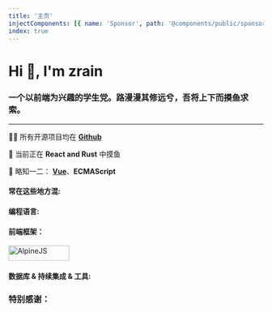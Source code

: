 ```yaml
---
title: '主页'
injectComponents: [{ name: 'Sponsor', path: '@components/public/sponsor.vue' }]
index: true
---
```


# Hi 👋, I'm zrain

### 一个以前端为兴趣的学生党。路漫漫其修远兮，吾将上下而~~摸鱼~~求索。

---

👨‍💻 所有开源项目均在 [**Github**](https://github.com/zRains)

🌱 当前正在 **React and Rust** 中摸鱼

💬 略知一二： [**Vue**](https://vuejs.org/)、**ECMAScript**

#### 常在这些地方混:

<a href="https://codepen.io/pocket-gad" target="_blank" class="iconLink" rel="noreferrer"><Icon icon="akar-icons:codepen-fill" height="28" width="40"/></a>
<a href="https://stackoverflow.com/users/14792586" target="_blank" rel="noreferrer"><Icon icon="logos:stackoverflow-icon" height="28" width="40"/></a>
<a href="https://leetcode-cn.com/u/zrains/" target="_blank" class="iconLink" rel="noreferrer"><Icon icon="cib:leetcode" height="28" width="40"/></a>

#### 编程语言:

<a href="https://www.cprogramming.com/" target="_blank" rel="noreferrer"><Icon icon="logos:c" height="30" width="40"/></a>
<a href="https://www.w3.org/html/" target="_blank" rel="noreferrer"><Icon icon="vscode-icons:file-type-html" height="30" width="40"/></a>
<a href="https://www.w3schools.com/css/" target="_blank" rel="noreferrer"><Icon icon="vscode-icons:file-type-css" height="30" width="40"/></a>
<a href="https://developer.mozilla.org/en-US/docs/Web/JavaScript" target="_blank" rel="noreferrer"><Icon icon="vscode-icons:file-type-js-official" height="30" width="40"/></a>
<a href="https://www.typescriptlang.org/" target="_blank" rel="noreferrer"><Icon icon="vscode-icons:file-type-typescript-official" height="30" width="40"/></a>
<a href="https://www.rust-lang.org" target="_blank" rel="noreferrer"><Icon icon="vscode-icons:file-type-light-rust" height="30" width="40"/></a>
<a href="https://www.python.org" target="_blank" rel="noreferrer"><Icon icon="vscode-icons:file-type-python" height="30" width="40"/></a>
<a href="https://www.java.com" target="_blank" rel="noreferrer"><Icon icon="vscode-icons:file-type-java" height="30" width="40"/></a>

#### 前端框架：

<a href="https://reactjs.org/" target="_blank" rel="noreferrer"><Icon icon="vscode-icons:file-type-reactts" height="30" width="40"/></a>
<a href="https://vuejs.org/" target="_blank" rel="noreferrer"><Icon icon="vscode-icons:file-type-vue" height="30" width="40"/></a>
<a href="https://alpinejs.dev/" target="_blank" rel="noreferrer"><img src="https://alpinejs.dev/alpine_long.svg" alt="AlpineJS" width="120" height="30"/></a>

#### 数据库 & 持续集成 & 工具:

<a href="https://www.mysql.com/" target="_blank" rel="noreferrer"><Icon icon="vscode-icons:file-type-mysql" height="30" width="40"/></a>
<a href="https://www.mongodb.com/" target="_blank" rel="noreferrer"><Icon icon="vscode-icons:file-type-mongo" height="30" width="40"/></a>
<a href="https://redis.io" target="_blank" rel="noreferrer"><Icon icon="logos:redis" height="30" width="40"/></a>
<a href="https://www.jenkins.io" target="_blank" rel="noreferrer"><Icon icon="vscode-icons:file-type-jenkins" height="30" width="40"/></a>
<a href="https://git-scm.com/" target="_blank" rel="noreferrer"><Icon icon="bi:git" color="#f03c2e" height="30" width="40"/></a>
<a href="https://www.docker.com/" target="_blank" rel="noreferrer"><Icon icon="vscode-icons:file-type-docker" height="30" width="40"/></a>
<a href="https://circleci.com" target="_blank" rel="noreferrer"><Icon icon="vscode-icons:file-type-light-circleci" color="#f03c2e" height="30" width="40"/></a>
<a href="https://concourse-ci.org" target="_blank" rel="noreferrer"><Icon icon="logos:concourse" color="#f03c2e" width="40" height="30" /></a>

### 特别感谢：

<Sponsor/>

